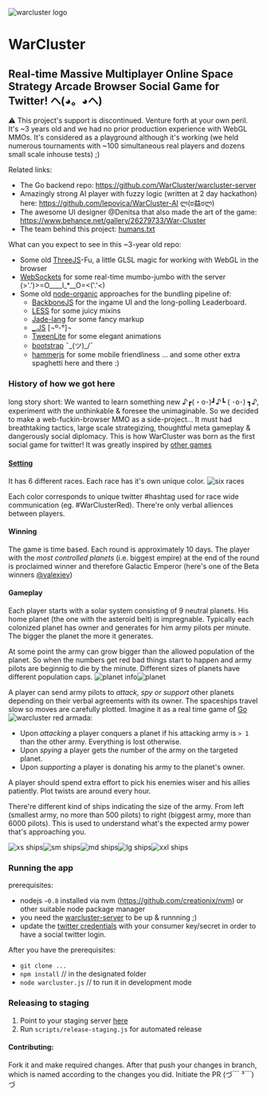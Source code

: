 ![warcluster logo](https://mir-s3-cdn-cf.behance.net/project_modules/disp/28168026279733.563586a13f4ae.gif)

# WarCluster 

## Real-time Massive Multiplayer Online Space Strategy Arcade Browser Social Game for Twitter! ヘ(◕。◕ヘ)

:warning: This project's support is discontinued. Venture forth at your own peril. It's ~3 years old and we had no prior production experience with WebGL MMOs. It's considered as a playground although it's working (we held numerous tournaments with ~100 simultaneous real players and dozens small scale inhouse tests) ;)

Related links:

 - The Go backend repo: https://github.com/WarCluster/warcluster-server
 - Amazingly strong AI player with fuzzy logic (written at 2 day hackathon) here: https://github.com/lepovica/WarCluster-AI  ლ(ಠ益ಠლ)
 - The awesome UI designer @Denitsa that also made the art of the game: https://www.behance.net/gallery/26279733/War-Cluster
 - The team behind this project: [humans.txt](https://github.com/vladimiroff/warcluster-site/blob/develop/public/humans.txt)

What can you expect to see in this ~3-year old repo:
- Some old [ThreeJS](http://threejs.org/)-Fu, a little GLSL magic for working with WebGL in the browser
- [WebSockets](https://developer.mozilla.org/en-US/docs/Web/API/WebSockets_API) for some real-time mumbo-jumbo with the server (>'.')>=O____l_*__O=<('.'<)
- Some old [node-organic](http://node-organic.com/#/) approaches for the bundling pipeline of:
  - [BackboneJS](http://backbonejs.org/) for the ingame UI and the long-polling Leaderboard.
  - [LESS](http://lesscss.org/) for some juicy mixins 
  - [Jade-lang](http://jade-lang.com/) for some fancy markup 
  - [_.JS](http://underscorejs.org/) [¬º-°]¬
  - [TweenLite](https://github.com/greensock/GreenSock-JS) for some elegant animations
  - [bootstrap](getbootstrap.com) ¯\_(ツ)_/¯
  - [hammerjs](https://hammerjs.github.io/) for some mobile friendliness
... and some other extra spaghetti here and there :)

### History of how we got here

long story short: We wanted to learn something new ♪┏(・o･)┛♪┗ ( ･o･) ┓♪, experiment with the unthinkable & foresee the unimaginable. So we decided to make a web-fuckin-browser MMO as a side-project... It must had breathtaking tactics, large scale strategizing, thoughtful meta gameplay & dangerously social diplomacy. This is how WarCluster was born as the first social game for twitter! It was greatly inspired by [other games](https://hackpad.com/WarCluster-inspiration-1BvEVX758Ti)

#### [Setting](https://mir-s3-cdn-cf.behance.net/project_modules/1400/b2e9fc26279733.563593bb12d20.png)

It has 6 different races. Each race has it's own unique color. 
![six races](https://mir-s3-cdn-cf.behance.net/project_modules/max_1200/0cbb1626279733.56353fde29024.png)

Each color corresponds to unique twitter #hashtag used for race wide communication (eg. #WarClusterRed). There're only verbal alliences between players.

#### Winning

The game is time based. Each round is approximately 10 days. The player with the *most controlled planets* (i.e. biggest empire) at the end of the round is proclaimed winner and therefore Galactic Emperor (here's one of the Beta winners [@valexiev](https://trello-attachments.s3.amazonaws.com/56e9cf6ad708c73bd6d0d26b/1352x623/0028f23f18dda84e9b5414f6c92e6c07/galactic_emperor.png))

#### Gameplay

Each player starts with a solar system consisting of 9 neutral planets. His home planet (the one with the asteroid belt) is impregnable. Typically each colonized planet has owner and generates for him army pilots per minute. The bigger the planet the more it generates.

At some point the army can grow bigger than the allowed population of the planet. So when the numbers get red bad things start to happen and army pilots are beginnig to die by the minute. Different sizes of planets have different population caps.
![planet info](https://trello-attachments.s3.amazonaws.com/56e9cf6ad708c73bd6d0d26b/789x435/d90a33aec2efcb3e2ceb7d62b3607faa/Screenshot-from-2015-04-19-17-17-41.png)![planet](https://trello-attachments.s3.amazonaws.com/56e9cf6ad708c73bd6d0d26b/556x418/e0134266d20b2618e5f56c3a09881c82/Screenshot-from-2015-04-19-17-14-04.png)

A player can send army pilots to *attack, spy or support* other planets depending on their verbal agreements with its owner. The spaceships travel slow so moves are carefully plotted. Imagine it as a real time game of [Go](https://en.wikipedia.org/wiki/Go_%28game%29)
![warcluster red armada](https://trello-attachments.s3.amazonaws.com/56e9cf6ad708c73bd6d0d26b/1221x604/91b0f6877364a81aa7368e2c1afbb7d3/WarClusterRed-armada.png):
 
 - Upon *attacking* a player conquers a planet if his attacking army is `> 1` than the other army. Everything is lost otherwise.
 - Upon *spying* a player gets the number of the army on the targeted planet. 
 - Upon *supporting* a player is donating his army to the planet's owner.

A player should spend extra effort to pick his enemies wiser and his allies patiently. Plot twists are around every hour.

There're different kind of ships indicating the size of the army. From left (smallest army, no more than 500 pilots) to right (biggest army, more than 6000 pilots). This is used to understand what's the expected army power that's approaching you.

![xs ships](https://trello-attachments.s3.amazonaws.com/56e9cf6ad708c73bd6d0d26b/182x164/81889186e2ec41c6cb423bf737e554e8/Screenshot-from-2015-04-19-18-22-34.png)![sm ships](https://trello-attachments.s3.amazonaws.com/56e9cf6ad708c73bd6d0d26b/212x180/c7c9a5a1fecd8b1adcbcb22cf4f5afa3/Screenshot-from-2015-04-19-18-23-40.png)![md ships](https://trello-attachments.s3.amazonaws.com/56e9cf6ad708c73bd6d0d26b/253x218/1a7fbb8f69c4a3c7b1a709dd92da83fa/Screenshot-from-2015-04-19-18-24-11.png)![lg ships](https://trello-attachments.s3.amazonaws.com/56e9cf6ad708c73bd6d0d26b/181x202/7f6b8001328c942ee54ecfa1741b0ae9/Screenshot-from-2015-04-19-18-24-46.png)![xxl ships](https://trello-attachments.s3.amazonaws.com/56e9cf6ad708c73bd6d0d26b/252x222/d6e47bf777cef2ebed607c53f78c005f/Screenshot-from-2015-04-19-18-34-12.png)

### Running the app
prerequisites:
- nodejs `~0.8` installed via nvm (https://github.com/creationix/nvm) or other suitable node package manager
- you need the [warcluster-server](https://github.com/WarCluster/warcluster-server) to be up & runnning ;)
- update the [twitter credentials](https://github.com/WarCluster/warcluster-client/blob/develop/dna/plasma.json#L16-L17) with your consumer key/secret in order to have a social twitter login.

After you have the prerequisites:
- `git clone ...`
- `npm install` // in the designated folder
- `node warcluster.js` // to run it in development mode

### Releasing to staging

1. Point to your staging server [here](https://github.com/WarCluster/warcluster-client/blob/develop/dna/cell.json#L5)
2. Run `scripts/release-staging.js` for automated release

#### Contributing:

Fork it and make required changes. After that push your changes in branch, which is named according to the changes you did. Initiate the PR (づ￣ ³￣)づ

